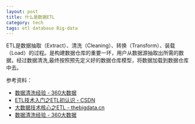 ```yaml
---
layout: post
title: 什么是数据ETL
category: tech
tags: etl database Big-data
---
```

ETL是数据抽取（Extract）、清洗（Cleaning）、转换（Transform）、装载（Load）的过程。是构建数据仓库的重要一环，用户从数据源抽取出所需的数据，经过数据清洗,最终按照预先定义好的数据仓库模型，将数据加载到数据仓库中去。


参考资料：

* [数据清洗经验 - 360大数据](http://www.36dsj.com/archives/22737)
* [ETL技术入门之ETL初认识 - CSDN](http://blog.csdn.net/xiaohai798/article/details/34188549)
* [大数据技术核心之ETL - thebigdata.cn](http://www.thebigdata.cn/JieJueFangAn/12313.html)
* [数据清洗经验 - 360大数据](http://www.36dsj.com/archives/22737)